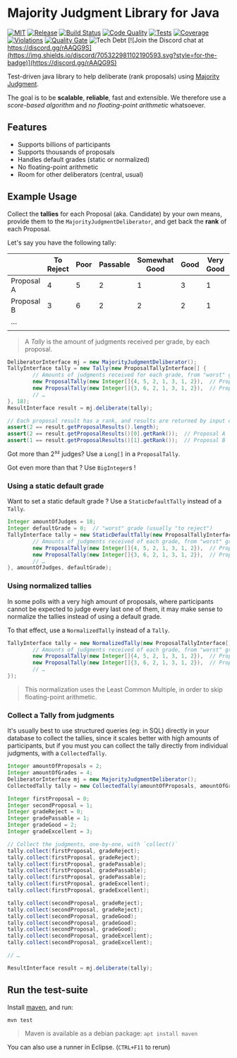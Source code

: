 # Majority Judgment Library for Java

[![MIT](https://img.shields.io/github/license/MieuxVoter/majority-judgment-library-java?style=for-the-badge)](./LICENSE)
[![Release](https://img.shields.io/github/v/release/MieuxVoter/majority-judgment-library-java?sort=semver&style=for-the-badge)](https://github.com/MieuxVoter/majority-judgment-library-java/releases)
[![Build Status](https://img.shields.io/github/actions/workflow/status/MieuxVoter/majority-judgment-library-java/maven.yml?style=for-the-badge)](https://github.com/MieuxVoter/majority-judgment-library-java/actions)
[![Code Quality](https://img.shields.io/codefactor/grade/github/MieuxVoter/majority-judgment-library-java?style=for-the-badge)](https://www.codefactor.io/repository/github/mieuxvoter/majority-judgment-library-java)
[![Tests](https://img.shields.io/sonar/tests/fr.mieuxvoter.mj%3Amajority-judgment?server=https%3A%2F%2Fsonarcloud.io&compact_message&style=for-the-badge)](https://github.com/MieuxVoter/majority-judgment-library-java/tree/master/src/test/java/fr/mieuxvoter/mj)
[![Coverage](https://img.shields.io/sonar/coverage/fr.mieuxvoter.mj%3Amajority-judgment?server=https%3A%2F%2Fsonarcloud.io&style=for-the-badge)](https://sonarcloud.io/dashboard?id=MieuxVoter_majority-judgment-library-java)
[![Violations](https://img.shields.io/sonar/violations/fr.mieuxvoter.mj%3Amajority-judgment?server=https%3A%2F%2Fsonarcloud.io&style=for-the-badge)](https://sonarcloud.io/project/issues?issueStatuses=OPEN%2CCONFIRMED&id=MieuxVoter_majority-judgment-library-java)
[![Quality Gate](https://img.shields.io/sonar/quality_gate/fr.mieuxvoter.mj%3Amajority-judgment?server=https%3A%2F%2Fsonarcloud.io&style=for-the-badge)](https://sonarcloud.io/dashboard?id=MieuxVoter_majority-judgment-library-java)
![Tech Debt](https://img.shields.io/sonar/tech_debt/fr.mieuxvoter.mj%3Amajority-judgment?server=https%3A%2F%2Fsonarcloud.io&style=for-the-badge)
[![Join the Discord chat at https://discord.gg/rAAQG9S](https://img.shields.io/discord/705322981102190593.svg?style=for-the-badge)](https://discord.gg/rAAQG9S)

Test-driven java library to help deliberate (rank proposals) using [Majority Judgment](https://mieuxvoter.fr/index.php/decouvrir/?lang=en).

The goal is to be **scalable**, **reliable**, fast and extensible.
We therefore use a _score-based algorithm_ and _no floating-point arithmetic_ whatsoever.


## Features

- Supports billions of participants
- Supports thousands of proposals
- Handles default grades (static or normalized)
- No floating-point arithmetic
- Room for other deliberators (central, usual)


## Example Usage

Collect the **tallies** for each Proposal (aka. Candidate) by your own means,
provide them to the `MajorityJudgmentDeliberator`, and get back the **rank** of each Proposal.

Let's say you have the following tally:

|            | To Reject | Poor | Passable | Somewhat Good | Good | Very Good | Excellent |
|------------|-----------|------|----------|---------------|------|-----------|-----------|
| Proposal A |     4     |   5  |     2    |       1       |   3  |     1     |     2     |
| Proposal B |     3     |   6  |     2    |       2       |   2  |     1     |     2     |
|     …      |           |      |          |               |      |           |           |
|            |           |      |          |               |      |           |           |

> A _Tally_ is the amount of judgments received per grade, by each proposal.

``` java
DeliberatorInterface mj = new MajorityJudgmentDeliberator();
TallyInterface tally = new Tally(new ProposalTallyInterface[] {
        // Amounts of judgments received for each grade, from "worst" grade to "best" grade
        new ProposalTally(new Integer[]{4, 5, 2, 1, 3, 1, 2}),  // Proposal A
        new ProposalTally(new Integer[]{3, 6, 2, 1, 3, 1, 2}),  // Proposal B
        // …
}, 18);
ResultInterface result = mj.deliberate(tally);

// Each proposal result has a rank, and results are returned by input order
assert(2 == result.getProposalResults().length);
assert(2 == result.getProposalResults()[0].getRank());  // Proposal A
assert(1 == result.getProposalResults()[1].getRank());  // Proposal B
```

Got more than 2³² judges?  Use a `Long[]` in a `ProposalTally`.

Got even more than that ?  Use `BigInteger`s !


### Using a static default grade

Want to set a static default grade ?  Use a `StaticDefaultTally` instead of a `Tally`.

```java
Integer amountOfJudges = 18;
Integer defaultGrade = 0;  // "worst" grade (usually "to reject")
TallyInterface tally = new StaticDefaultTally(new ProposalTallyInterface[] {
        // Amounts of judgments received of each grade, from "worst" grade to "best" grade
        new ProposalTally(new Integer[]{4, 5, 2, 1, 3, 1, 2}),  // Proposal A
        new ProposalTally(new Integer[]{3, 6, 2, 1, 3, 1, 2}),  // Proposal B
        // …
}, amountOfJudges, defaultGrade);
```


### Using normalized tallies

In some polls with a very high amount of proposals, where participants cannot be expected to judge every last one of them, it may make sense to normalize the tallies instead of using a default grade.

To that effect, use a `NormalizedTally` instead of a `Tally`.

```java
TallyInterface tally = new NormalizedTally(new ProposalTallyInterface[] {
        // Amounts of judgments received of each grade, from "worst" grade to "best" grade
        new ProposalTally(new Integer[]{4, 5, 2, 1, 3, 1, 2}),  // Proposal A
        new ProposalTally(new Integer[]{3, 6, 2, 1, 3, 1, 2}),  // Proposal B
        // …
});
```

> This normalization uses the Least Common Multiple, in order to skip floating-point arithmetic.


### Collect a Tally from judgments

It's usually best to use structured queries (eg: in SQL) directly in your database to collect the tallies, since it scales better with high amounts of participants, but if you must you can collect the tally directly from individual judgments, with a `CollectedTally`.

```java
Integer amountOfProposals = 2;
Integer amountOfGrades = 4;
DeliberatorInterface mj = new MajorityJudgmentDeliberator();
CollectedTally tally = new CollectedTally(amountOfProposals, amountOfGrades);

Integer firstProposal = 0;
Integer secondProposal = 1;
Integer gradeReject = 0;
Integer gradePassable = 1;
Integer gradeGood = 2;
Integer gradeExcellent = 3;

// Collect the judgments, one-by-one, with `collect()`
tally.collect(firstProposal, gradeReject);
tally.collect(firstProposal, gradeReject);
tally.collect(firstProposal, gradePassable);
tally.collect(firstProposal, gradePassable);
tally.collect(firstProposal, gradePassable);
tally.collect(firstProposal, gradeExcellent);
tally.collect(firstProposal, gradeExcellent);

tally.collect(secondProposal, gradeReject);
tally.collect(secondProposal, gradeReject);
tally.collect(secondProposal, gradeGood);
tally.collect(secondProposal, gradeGood);
tally.collect(secondProposal, gradeGood);
tally.collect(secondProposal, gradeExcellent);
tally.collect(secondProposal, gradeExcellent);

// …

ResultInterface result = mj.deliberate(tally);
```


## Run the test-suite

Install [maven](https://maven.apache.org), and run:

    mvn test

> Maven is available as a debian package: `apt install maven`

You can also use a runner in Eclipse.  (`CTRL+F11` to rerun)

